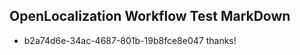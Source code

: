## OpenLocalization Workflow Test MarkDown
* b2a74d6e-34ac-4687-801b-19b8fce8e047 thanks!

<!--HONumber=Aug16_HO4-->


